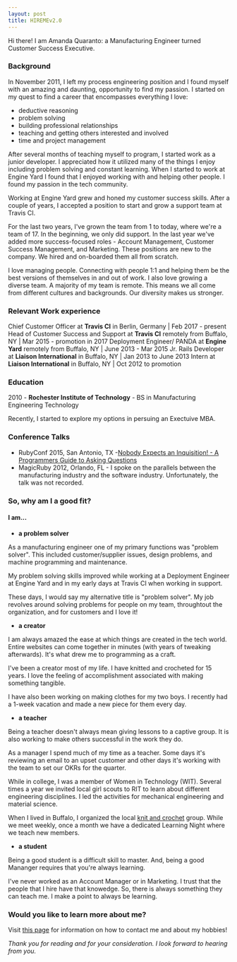 ```yaml
---
layout: post
title: HIREMEv2.0
---
```


Hi there! I am Amanda Quaranto: a Manufacturing Engineer turned Customer Success Executive.

### Background
In November 2011, I left my process engineering position and I found myself with an amazing and daunting, opportunity to find my passion. I started on my quest to find a career that encompasses everything I love:

* deductive reasoning
* problem solving
* building professional relationships
* teaching and getting others interested and involved  
* time and project management

After several months of teaching myself to program, I started work as a junior developer. I appreciated how it utilized many of the things I enjoy including problem solving and constant learning. When I started to work at Engine Yard I found that I enjoyed working with and helping other people. I found my passion in the tech community.

Working at Engine Yard grew and honed my customer success skills. After a couple of years, I accepted a position to start and grow a support team at Travis CI. 

For the last two years, I've grown the team from 1 to today, where we're a team of 17. In the beginning, we only did support. In the last year we've added more success-focused roles - Account Management, Customer Success Management, and Marketing. These positions are new to the company. We hired and on-boarded them all from scratch.

I love managing people. Connecting with people 1:1 and helping them be the best versions of themselves in and out of work. I also love growing a diverse team. A majority of my team is remote. This means we all come from different cultures and backgrounds. Our diversity makes us stronger. 

### Relevant Work experience

Chief Customer Officer at **Travis CI** in Berlin, Germany | Feb 2017 - present
Head of Customer Success and Support at **Travis CI** remotely from Buffalo, NY | Mar 2015 - promotion in 2017
Deployment Engineer/ PANDA at **Engine Yard** remotely from Buffalo, NY | June 2013 - Mar 2015
Jr. Rails Developer at **Liaison International** in Buffalo, NY | Jan 2013 to June 2013
Intern at **Liaison International** in Buffalo, NY | Oct 2012 to promotion

### Education

2010 - **Rochester Institute of Technology** - BS in Manufacturing Engineering Technology 

Recently, I started to explore my options in persuing an Exectuive MBA.

### Conference Talks

* RubyConf 2015, San Antonio, TX -[Nobody Expects an Inquisition! - A Programmers Guide to Asking Questions](http://confreaks.tv/videos/rubyconf2015-nobody-expects-an-inquisition-a-programmer-s-guide-to-asking-questions)
* MagicRuby 2012, Orlando, FL - I spoke on the parallels between the manufacturing industry and the software industry. Unfortunately, the talk was not recorded. 

### So, why am I a good fit?
#### I am...

* **a problem solver**

As a manufacturing engineer one of my primary functions was "problem solver". This included customer/supplier issues, design problems, and machine programming and maintenance.

My problem solving skills improved while working at a Deployment Engineer at Engine Yard and in my early days at Travis CI when working in support.

These days, I would say my alternative title is "problem solver". My job revolves around solving problems for people on my team, throughtout the organization, and for customers and I love it!

* **a creator** 

I am always amazed the ease at which things are created in the tech world. Entire websites can come together in minutes (with years of tweaking afterwards). It's what drew me to programming as a craft. 

I've been a creator most of my life. I have knitted and crocheted for 15 years. I love the feeling of accomplishment associated with making something tangible.

I have also been working on making clothes for my two boys. I recently had a 1-week vacation and made a new piece for them every day. 

* **a teacher**

Being a teacher doesn't always mean giving lessons to a captive group. It is also working to make others successful in the work they do. 

As a manager I spend much of my time as a teacher. Some days it's reviewing an email to an upset customer and other days it's working with the team to set our OKRs for the quarter. 

While in college, I was a member of Women in Technology (WIT). Several times a year we invited local girl scouts to RIT to learn about different engineering disciplines. I led the activities for mechanical engineering and material science.

When I lived in Buffalo, I organized the local [knit and crochet](www.meetup.com/Buffalo-Knit-and-Crochet) group. While we meet weekly, once a month we have a dedicated Learning Night where we teach new members.

* **a student**

Being a good student is a difficult skill to master. And, being a good Mananger requires that you're always learning. 

I've never worked as an Account Manager or in Marketing. I trust that the people that I hire have that knowedge. So, there is always something they can teach me. I make a point to always be learning.


### Would you like to learn more about me? 
Visit [this page](http://aquaranto.github.io/about.html) for information on how to contact me and about my hobbies!


*Thank you for reading and for your consideration. I look forward to hearing from you.*